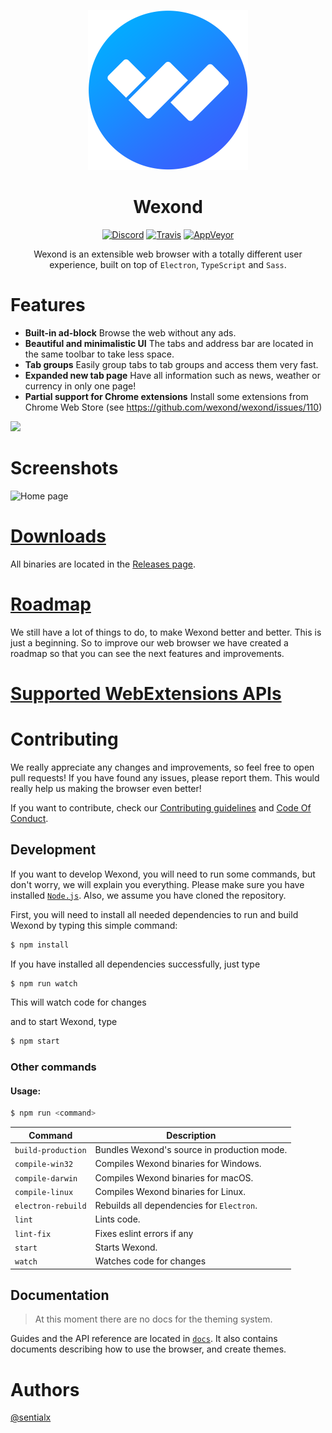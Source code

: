 <p align="center">
  <img src="static/app-icons/icon.png" width="256">
</p>


<div align="center">
  <h1>Wexond</h1>

[![Discord](https://img.shields.io/discord/307605794680209409.svg?style=flat-square)](https://discord.gg/yAA8DdK)
[![Travis](https://img.shields.io/travis/com/wexond/wexond.svg?style=flat-square)](https://travis-ci.com/wexond/wexond)
[![AppVeyor](https://img.shields.io/appveyor/ci/sentialx/wexond.svg?style=flat-square)](https://ci.appveyor.com/project/sentialx/wexond)

Wexond is an extensible web browser with a totally different user experience, built on top of `Electron`, `TypeScript` and `Sass`.

</div>

# Features

- **Built-in ad-block** Browse the web without any ads.
- **Beautiful and minimalistic UI** The tabs and address bar are located in the same toolbar to take less space.
- **Tab groups** Easily group tabs to tab groups and access them very fast.
- **Expanded new tab page** Have all information such as news, weather or currency in only one page!
- **Partial support for Chrome extensions** Install some extensions from Chrome Web Store (see https://github.com/wexond/wexond/issues/110)

<a href="https://www.patreon.com/bePatron?u=12270966">
	<img src="https://c5.patreon.com/external/logo/become_a_patron_button@2x.png" width="160">
</a>

# Screenshots

![Home page](screenshots/screenshot-1.png)

# [Downloads](https://github.com/wexond/wexond/releases)

All binaries are located in the [Releases page](https://github.com/wexond/wexond/releases).

# [Roadmap](https://github.com/wexond/wexond/projects)

We still have a lot of things to do, to make Wexond better and better. This is just a beginning. So to improve our web browser we have created a roadmap so that you can see the next features and improvements.

# [Supported WebExtensions APIs](https://github.com/wexond/wexond/issues/110)

# Contributing

We really appreciate any changes and improvements, so feel free to open pull requests! If you have found any issues, please report them. This would really help us making the browser even better!

If you want to contribute, check our [Contributing guidelines](CONTRIBUTING.md) and [Code Of Conduct](CODE_OF_CONDUCT.md).

## Development

If you want to develop Wexond, you will need to run some commands, but don't worry, we will explain you everything. Please make sure you have installed [`Node.js`](https://nodejs.org/en/). Also, we assume you have cloned the repository.

First, you will need to install all needed dependencies to run and build Wexond by typing this simple command:

```bash
$ npm install
```

If you have installed all dependencies successfully, just type

```bash
$ npm run watch
```

This will watch code for changes

and to start Wexond, type

```bash
$ npm start
```

### Other commands

#### Usage:

```bash
$ npm run <command>
```

| Command            | Description                                 |
| ------------------ | ------------------------------------------- |
| `build-production` | Bundles Wexond's source in production mode. |
| `compile-win32`    | Compiles Wexond binaries for Windows.       |
| `compile-darwin`   | Compiles Wexond binaries for macOS.         |
| `compile-linux`    | Compiles Wexond binaries for Linux.         |
| `electron-rebuild` | Rebuilds all dependencies for `Electron`.   |
| `lint`             | Lints code.                                 |
| `lint-fix`         | Fixes eslint errors if any                  |
| `start`            | Starts Wexond.                              |
| `watch`            | Watches code for changes                    |

## Documentation

> At this moment there are no docs for the theming system.

Guides and the API reference are located in [`docs`](docs).
It also contains documents describing how to use the browser, and create themes.

# Authors
[@sentialx](https://github.com/sentialx)
